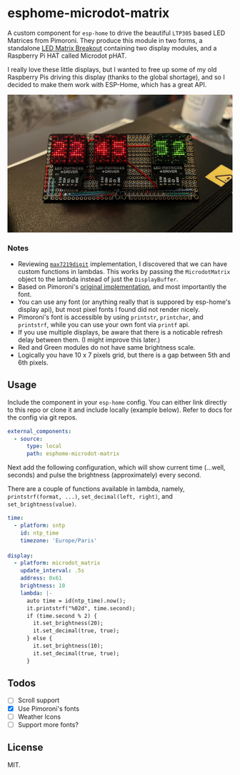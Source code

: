 # esphome-microdot-matrix

A custom component for `esp-home` to drive the beautiful `LTP305` based LED Matrices from Pimoroni.
They produce this module in two forms, a standalone [LED Matrix Breakout][matrix_url] containing
two display modules, and a Raspberry Pi HAT called Microdot pHAT.

I really love these little displays, but I wanted to free up some of my old Raspberry Pis driving
this display (thanks to the global shortage), and so I decided to make them work with ESP-Home, which
has a great API.

![Demo running 3 Matrices on same bus](etc/demo-shot.jpg)

### Notes
- Reviewing [`max7219digit`][max7219] implementation, I discovered that we can have custom functions
  in lambdas. This works by passing the `MicrodotMatrix` object to the lambda instead of just the
  `DisplayBuffer`.
- Based on Pimoroni's [original implementation][pimoroni_pico], and most importantly the font.
- You can use any font (or anything really that is suppored by esp-home's display api), but most pixel
  fonts I found did not render nicely.
- Pimoroni's font is accessible by using `printstr`, `printchar`, and `printstrf`, while you can
  use your own font via `printf` api.
- If you use multiple displays, be aware that there is a noticable refresh delay between them. (I might
  improve this later.)
- Red and Green modules do not have same brightness scale.
- Logically you have 10 x 7 pixels grid, but there is a gap between 5th and 6th pixels.

## Usage

Include the component in your `esp-home` config. You can either link directly
to this repo or clone it and include locally (example below). Refer to docs
for the config via git repos.

```yml
external_components:
  - source:
      type: local
      path: esphome-microdot-matrix
```

Next add the following configuration, which will show current time (...well,
seconds) and pulse the brightness (approximately) every second.

There are a couple of functions available in lambda, namely, `printstrf(format, ...)`,
`set_decimal(left, right)`, and `set_brightness(value)`.

```yml
time:
  - platform: sntp
    id: ntp_time
    timezone: 'Europe/Paris'

display:
  - platform: microdot_matrix
    update_interval: .5s
    address: 0x61
    brightness: 10
    lambda: |-
      auto time = id(ntp_time).now();
      it.printstrf("%02d", time.second);
      if (time.second % 2) {
        it.set_brightness(20);
        it.set_decimal(true, true);
      } else {
        it.set_brightness(10);
        it.set_decimal(true, true);
      }
```

## Todos

- [ ] Scroll support
- [x] Use Pimoroni's fonts
- [ ] Weather Icons
- [ ] Support more fonts?

## License

MIT.

[matrix_url]: https://shop.pimoroni.com/products/led-dot-matrix-breakout?variant=32274405621843
[max7219]: https://github.com/esphome/esphome/blob/ecac26aebaa7aa8c27f58be2fa6a1330f92bc92d/esphome/components/max7219digit/display.py
[pimoroni_pico]: https://github.com/pimoroni/pimoroni-pico/blob/main/drivers/ltp305/ltp305.cpp
